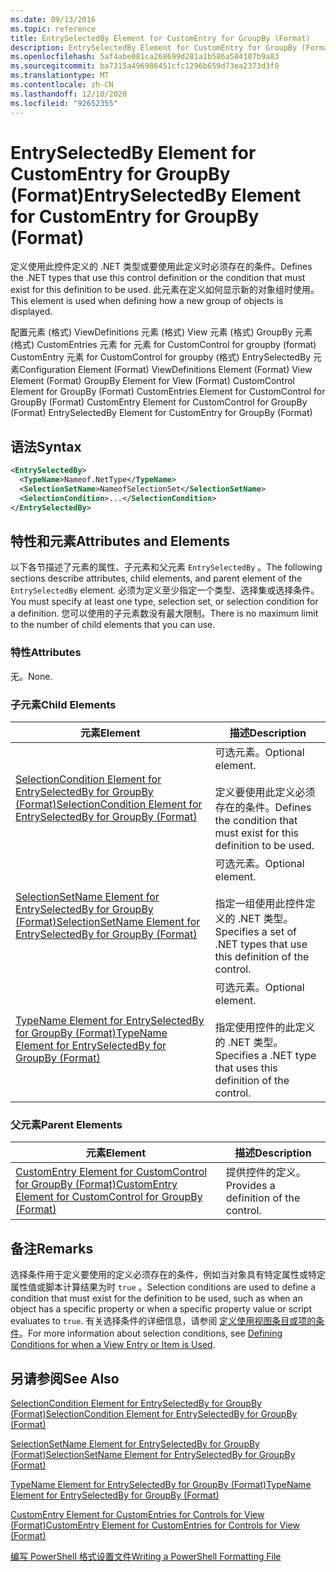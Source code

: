 ```yaml
---
ms.date: 09/13/2016
ms.topic: reference
title: EntrySelectedBy Element for CustomEntry for GroupBy (Format)
description: EntrySelectedBy Element for CustomEntry for GroupBy (Format)
ms.openlocfilehash: 5af4abe081ca268699d281a1b586a584107b9a83
ms.sourcegitcommit: ba7315a496986451cfc1296b659d73ea2373d3f0
ms.translationtype: MT
ms.contentlocale: zh-CN
ms.lasthandoff: 12/10/2020
ms.locfileid: "92652355"
---
```

# <a name="entryselectedby-element-for-customentry-for-groupby-format"></a><span data-ttu-id="293e5-103">EntrySelectedBy Element for CustomEntry for GroupBy (Format)</span><span class="sxs-lookup"><span data-stu-id="293e5-103">EntrySelectedBy Element for CustomEntry for GroupBy (Format)</span></span>

<span data-ttu-id="293e5-104">定义使用此控件定义的 .NET 类型或要使用此定义时必须存在的条件。</span><span class="sxs-lookup"><span data-stu-id="293e5-104">Defines the .NET types that use this control definition or the condition that must exist for this definition to be used.</span></span> <span data-ttu-id="293e5-105">此元素在定义如何显示新的对象组时使用。</span><span class="sxs-lookup"><span data-stu-id="293e5-105">This element is used when defining how a new group of objects is displayed.</span></span>

<span data-ttu-id="293e5-106">配置元素 (格式) ViewDefinitions 元素 (格式) View 元素 (格式) GroupBy 元素 (格式) CustomEntries 元素 for 元素 for CustomControl for groupby (format) CustomEntry 元素 for CustomControl for groupby (格式) EntrySelectedBy 元素</span><span class="sxs-lookup"><span data-stu-id="293e5-106">Configuration Element (Format) ViewDefinitions Element (Format) View Element (Format) GroupBy Element for View (Format) CustomControl Element for GroupBy (Format) CustomEntries Element for CustomControl for GroupBy (Format) CustomEntry Element for CustomControl for GroupBy (Format) EntrySelectedBy Element for CustomEntry for GroupBy (Format)</span></span>

## <a name="syntax"></a><span data-ttu-id="293e5-107">语法</span><span class="sxs-lookup"><span data-stu-id="293e5-107">Syntax</span></span>

```xml
<EntrySelectedBy>
  <TypeName>Nameof.NetType</TypeName>
  <SelectionSetName>NameofSelectionSet</SelectionSetName>
  <SelectionCondition>...</SelectionCondition>
</EntrySelectedBy>
```

## <a name="attributes-and-elements"></a><span data-ttu-id="293e5-108">特性和元素</span><span class="sxs-lookup"><span data-stu-id="293e5-108">Attributes and Elements</span></span>

<span data-ttu-id="293e5-109">以下各节描述了元素的属性、子元素和父元素 `EntrySelectedBy` 。</span><span class="sxs-lookup"><span data-stu-id="293e5-109">The following sections describe attributes, child elements, and parent element of the `EntrySelectedBy` element.</span></span> <span data-ttu-id="293e5-110">必须为定义至少指定一个类型、选择集或选择条件。</span><span class="sxs-lookup"><span data-stu-id="293e5-110">You must specify at least one type, selection set, or selection condition for a definition.</span></span> <span data-ttu-id="293e5-111">您可以使用的子元素数没有最大限制。</span><span class="sxs-lookup"><span data-stu-id="293e5-111">There is no maximum limit to the number of child elements that you can use.</span></span>

### <a name="attributes"></a><span data-ttu-id="293e5-112">特性</span><span class="sxs-lookup"><span data-stu-id="293e5-112">Attributes</span></span>

<span data-ttu-id="293e5-113">无。</span><span class="sxs-lookup"><span data-stu-id="293e5-113">None.</span></span>

### <a name="child-elements"></a><span data-ttu-id="293e5-114">子元素</span><span class="sxs-lookup"><span data-stu-id="293e5-114">Child Elements</span></span>

|<span data-ttu-id="293e5-115">元素</span><span class="sxs-lookup"><span data-stu-id="293e5-115">Element</span></span>|<span data-ttu-id="293e5-116">描述</span><span class="sxs-lookup"><span data-stu-id="293e5-116">Description</span></span>|
|-------------|-----------------|
|[<span data-ttu-id="293e5-117">SelectionCondition Element for EntrySelectedBy for GroupBy (Format)</span><span class="sxs-lookup"><span data-stu-id="293e5-117">SelectionCondition Element for EntrySelectedBy for GroupBy (Format)</span></span>](./selectioncondition-element-for-entryselectedby-for-groupby-format.md)|<span data-ttu-id="293e5-118">可选元素。</span><span class="sxs-lookup"><span data-stu-id="293e5-118">Optional element.</span></span><br /><br /> <span data-ttu-id="293e5-119">定义要使用此定义必须存在的条件。</span><span class="sxs-lookup"><span data-stu-id="293e5-119">Defines the condition that must exist for this definition to be used.</span></span>|
|[<span data-ttu-id="293e5-120">SelectionSetName Element for EntrySelectedBy for GroupBy (Format)</span><span class="sxs-lookup"><span data-stu-id="293e5-120">SelectionSetName Element for EntrySelectedBy for GroupBy (Format)</span></span>](./selectionsetname-element-for-entryselectedby-for-groupby-format.md)|<span data-ttu-id="293e5-121">可选元素。</span><span class="sxs-lookup"><span data-stu-id="293e5-121">Optional element.</span></span><br /><br /> <span data-ttu-id="293e5-122">指定一组使用此控件定义的 .NET 类型。</span><span class="sxs-lookup"><span data-stu-id="293e5-122">Specifies a set of .NET types that use this definition of the control.</span></span>|
|[<span data-ttu-id="293e5-123">TypeName Element for EntrySelectedBy for GroupBy (Format)</span><span class="sxs-lookup"><span data-stu-id="293e5-123">TypeName Element for EntrySelectedBy for GroupBy (Format)</span></span>](./typename-element-for-entryselectedby-for-groupby-format.md)|<span data-ttu-id="293e5-124">可选元素。</span><span class="sxs-lookup"><span data-stu-id="293e5-124">Optional element.</span></span><br /><br /> <span data-ttu-id="293e5-125">指定使用控件的此定义的 .NET 类型。</span><span class="sxs-lookup"><span data-stu-id="293e5-125">Specifies a .NET type that uses this definition of the control.</span></span>|

### <a name="parent-elements"></a><span data-ttu-id="293e5-126">父元素</span><span class="sxs-lookup"><span data-stu-id="293e5-126">Parent Elements</span></span>

|<span data-ttu-id="293e5-127">元素</span><span class="sxs-lookup"><span data-stu-id="293e5-127">Element</span></span>|<span data-ttu-id="293e5-128">描述</span><span class="sxs-lookup"><span data-stu-id="293e5-128">Description</span></span>|
|-------------|-----------------|
|[<span data-ttu-id="293e5-129">CustomEntry Element for CustomControl for GroupBy (Format)</span><span class="sxs-lookup"><span data-stu-id="293e5-129">CustomEntry Element for CustomControl for GroupBy (Format)</span></span>](./customentry-element-for-customcontrol-for-groupby-format.md)|<span data-ttu-id="293e5-130">提供控件的定义。</span><span class="sxs-lookup"><span data-stu-id="293e5-130">Provides a definition of the control.</span></span>|

## <a name="remarks"></a><span data-ttu-id="293e5-131">备注</span><span class="sxs-lookup"><span data-stu-id="293e5-131">Remarks</span></span>

<span data-ttu-id="293e5-132">选择条件用于定义要使用的定义必须存在的条件，例如当对象具有特定属性或特定属性值或脚本计算结果为时 `true` 。</span><span class="sxs-lookup"><span data-stu-id="293e5-132">Selection conditions are used to define a condition that must exist for the definition to be used, such as when an object has a specific property or when a specific property value or script evaluates to `true`.</span></span> <span data-ttu-id="293e5-133">有关选择条件的详细信息，请参阅 [定义使用视图条目或项的条件](./defining-conditions-for-displaying-data.md)。</span><span class="sxs-lookup"><span data-stu-id="293e5-133">For more information about selection conditions, see [Defining Conditions for when a View Entry or Item is Used](./defining-conditions-for-displaying-data.md).</span></span>

## <a name="see-also"></a><span data-ttu-id="293e5-134">另请参阅</span><span class="sxs-lookup"><span data-stu-id="293e5-134">See Also</span></span>

[<span data-ttu-id="293e5-135">SelectionCondition Element for EntrySelectedBy for GroupBy (Format)</span><span class="sxs-lookup"><span data-stu-id="293e5-135">SelectionCondition Element for EntrySelectedBy for GroupBy (Format)</span></span>](./selectioncondition-element-for-entryselectedby-for-groupby-format.md)

[<span data-ttu-id="293e5-136">SelectionSetName Element for EntrySelectedBy for GroupBy (Format)</span><span class="sxs-lookup"><span data-stu-id="293e5-136">SelectionSetName Element for EntrySelectedBy for GroupBy (Format)</span></span>](./selectionsetname-element-for-entryselectedby-for-groupby-format.md)

[<span data-ttu-id="293e5-137">TypeName Element for EntrySelectedBy for GroupBy (Format)</span><span class="sxs-lookup"><span data-stu-id="293e5-137">TypeName Element for EntrySelectedBy for GroupBy (Format)</span></span>](./typename-element-for-entryselectedby-for-groupby-format.md)

[<span data-ttu-id="293e5-138">CustomEntry Element for CustomEntries for Controls for View (Format)</span><span class="sxs-lookup"><span data-stu-id="293e5-138">CustomEntry Element for CustomEntries for Controls for View (Format)</span></span>](./customentry-element-for-customentries-for-controls-for-view-format.md)

[<span data-ttu-id="293e5-139">编写 PowerShell 格式设置文件</span><span class="sxs-lookup"><span data-stu-id="293e5-139">Writing a PowerShell Formatting File</span></span>](./writing-a-powershell-formatting-file.md)
